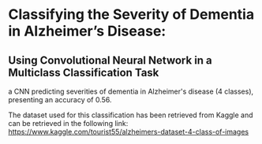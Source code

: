 # Classifying the Severity of Dementia in Alzheimer’s Disease:
## Using Convolutional Neural Network in a Multiclass Classification Task

a CNN predicting severities of dementia in Alzheimer's disease (4 classes), presenting an accuracy of 0.56.


The dataset used for this classification has been retrieved from Kaggle and can be retrieved in the following link: https://www.kaggle.com/tourist55/alzheimers-dataset-4-class-of-images

